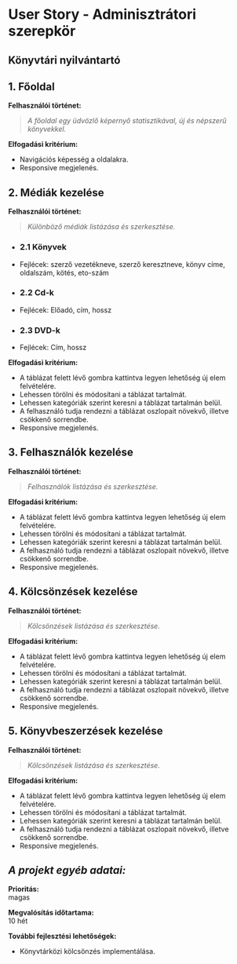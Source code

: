 # **User Story - Adminisztrátori szerepkör**
## **Könyvtári nyilvántartó**

## 1. Főoldal
**Felhasználói történet:**
> _A főoldal egy üdvözlő képernyő statisztikával, új és népszerű könyvekkel._

**Elfogadási kritérium:**
- Navigációs képesség a oldalakra.
- Responsive megjelenés.
## 2. Médiák kezelése
**Felhasználói történet:**
> _Különböző médiák listázása és szerkesztése._
- ### 2.1 Könyvek
- Fejlécek: szerző vezetékneve, szerző keresztneve, könyv címe, oldalszám, kötés, eto-szám
- ### 2.2 Cd-k
- Fejlécek: Előadó, cím, hossz
- ### 2.3 DVD-k
- Fejlécek: Cím, hossz


**Elfogadási kritérium:**
- A táblázat felett lévő gombra kattintva legyen lehetőség új elem felvételére.
- Lehessen törölni és módosítani a táblázat tartalmát. 
- Lehessen kategóriák szerint keresni a táblázat tartalmán belül.
- A felhasználó tudja rendezni a táblázat oszlopait növekvő, illetve csökkenő sorrendbe. 
- Responsive megjelenés.
## 3. Felhasználók kezelése
**Felhasználói történet:**
> _Felhasználók listázása és szerkesztése._

**Elfogadási kritérium:**
- A táblázat felett lévő gombra kattintva legyen lehetőség új elem felvételére.
- Lehessen törölni és módosítani a táblázat tartalmát. 
- Lehessen kategóriák szerint keresni a táblázat tartalmán belül.
- A felhasználó tudja rendezni a táblázat oszlopait növekvő, illetve csökkenő sorrendbe. 
- Responsive megjelenés.
## 4. Kölcsönzések kezelése
**Felhasználói történet:**
> _Kölcsönzések listázása és szerkesztése._

**Elfogadási kritérium:**
- A táblázat felett lévő gombra kattintva legyen lehetőség új elem felvételére.
- Lehessen törölni és módosítani a táblázat tartalmát. 
- Lehessen kategóriák szerint keresni a táblázat tartalmán belül.
- A felhasználó tudja rendezni a táblázat oszlopait növekvő, illetve csökkenő sorrendbe. 
- Responsive megjelenés.
## 5. Könyvbeszerzések kezelése
**Felhasználói történet:**
> _Kölcsönzések listázása és szerkesztése._

**Elfogadási kritérium:**
- A táblázat felett lévő gombra kattintva legyen lehetőség új elem felvételére.
- Lehessen törölni és módosítani a táblázat tartalmát. 
- Lehessen kategóriák szerint keresni a táblázat tartalmán belül.
- A felhasználó tudja rendezni a táblázat oszlopait növekvő, illetve csökkenő sorrendbe. 
- Responsive megjelenés.

## _A projekt egyéb adatai:_

**Prioritás:**  
magas

**Megvalósítás időtartama:**  
10 hét

**További fejlesztési lehetőségek:**  
- Könyvtárközi kölcsönzés implementálása.

